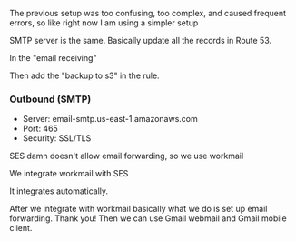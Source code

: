 The previous setup was too confusing, too complex, and caused frequent errors, so like right now I am using a simpler setup

SMTP server is the same. Basically update all the records in Route 53.

In the "email receiving"

Then add the "backup to s3" in the rule.

### Outbound (SMTP)

- Server: email-smtp.us-east-1.amazonaws.com
- Port: 465
- Security: SSL/TLS

SES damn doesn't allow email forwarding, so we use workmail

We integrate workmail with SES

It integrates automatically.

After we integrate with workmail basically what we do is set up email forwarding. Thank you! Then we can use Gmail webmail and Gmail mobile client.